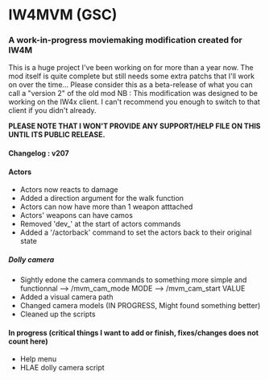 # IW4MVM (GSC)

### A work-in-progress moviemaking modification created for IW4M

This is a huge project I've been working on for more than a year now.  
The mod itself is quite complete but still needs some extra patchs that I'll work on over the time... 
Please consider this as a beta-release of what you can call a "version 2" of the old mod 
NB : This modification was designed to be working on the IW4x client. I can't recommend you enough to switch to that client if you didn't already.

**PLEASE NOTE THAT I WON'T PROVIDE ANY SUPPORT/HELP FILE ON THIS UNTIL ITS PUBLIC RELEASE.**

#### Changelog : v207
#### Actors
* Actors now reacts to damage
* Added a direction argument for the walk function
* Actors can now have more than 1 weapon atttached
* Actors' weapons can have camos
* Removed 'dev_' at the start of actors commands
* Added a '/actorback' command to set the actors back to their original state

##### Dolly camera
* Sightly edone the camera commands to something more simple and functionnal
    --> /mvm_cam_mode MODE
    --> /mvm_cam_start VALUE
* Added a visual camera path
* Changed camera models (IN PROGRESS, Might found something better)
* Cleaned up the scripts

#### In progress (critical things I want to add or finish, fixes/changes does not count here)
* Help menu
* HLAE dolly camera script
